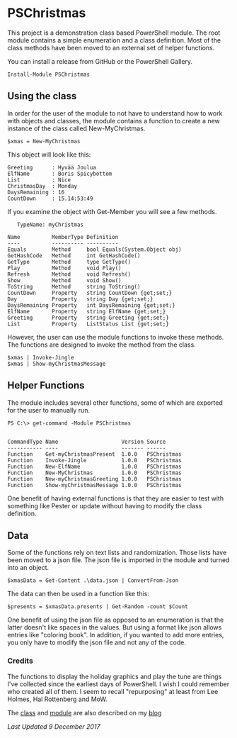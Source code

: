 # PSChristmas

This project is a demonstration class based PowerShell module. The root module contains a simple enumeration and a class definition. Most of the class methods have been moved to an external set of helper functions.

You can install a release from GitHub or the PowerShell Gallery.
```
Install-Module PSChristmas
```

## Using the class
In order for the user of the module to not have to understand how to work with objects and classes, the module contains a function to create a new instance of the class called New-MyChristmas.

```
$xmas = New-MyChristmas
```

This object will look like this:

```
Greeting      : Hyvää Joulua
ElfName       : Boris Spicybottom
List          : Nice
ChristmasDay  : Monday
DaysRemaining : 16
CountDown     : 15.14:53:49
```
If you examine the object with Get-Member you will see a few methods.

```
   TypeName: myChristmas

Name          MemberType Definition                    
----          ---------- ----------                    
Equals        Method     bool Equals(System.Object obj)
GetHashCode   Method     int GetHashCode()             
GetType       Method     type GetType()                
Play          Method     void Play()                   
Refresh       Method     void Refresh()                
Show          Method     void Show()                   
ToString      Method     string ToString()             
CountDown     Property   string CountDown {get;set;}   
Day           Property   string Day {get;set;}         
DaysRemaining Property   int DaysRemaining {get;set;}  
ElfName       Property   string ElfName {get;set;}     
Greeting      Property   string Greeting {get;set;}    
List          Property   ListStatus List {get;set;}    
```

However, the user can use the module functions to invoke these methods. The functions are designed to invoke the method from the class.

```
$xmas | Invoke-Jingle
$xmas | Show-myChristmasMessage
```
## Helper Functions

The module includes several other functions, some of which are exported for the user to manually run.

```
PS C:\> get-command -Module PSChristmas


CommandType Name                    Version Source     
----------- ----                    ------- ------     
Function    Get-myChristmasPresent  1.0.0   PSChristmas
Function    Invoke-Jingle           1.0.0   PSChristmas
Function    New-ElfName             1.0.0   PSChristmas
Function    New-MyChristmas         1.0.0   PSChristmas
Function    New-myChristmasGreeting 1.0.0   PSChristmas
Function    Show-myChristmasMessage 1.0.0   PSChristmas

```
One benefit of having external functions is that they are easier to test with something like Pester or update without having to modify the class definition.

## Data
Some of the functions rely on text lists and randomization. Those lists have been moved to a json file. The json file is imported in the module and turned into an object.

```
$xmasData = Get-Content .\data.json | ConvertFrom-Json
```
The data can then be used in a function like this:

```
$presents = $xmasData.presents | Get-Random -count $Count
```
One benefit of using the json file as opposed to an enumeration is that the latter doesn't like spaces in the values. But using a format like json allows entries like "coloring book". In addition, if you wanted to add more entries, you only have to modify the json file and not any of the code.


### Credits
The functions to display the holiday graphics and play the tune are things I've collected since the earliest days of PowerShell. I wish I could remember who created all of them. I seem to recall "repurposing" at least from Lee Holmes, Hal Rottenberg and MoW.

The <a href="http://bit.ly/2gTxigI" target="_blank" title="Read 'A Classy PowerShell Christmas'">class</a> and <a href="http://bit.ly/2gYjXUc" target="_blank" title="Read 'A Classy Christmas PowerShell Module'">module</a> are also described on my [blog](https://jdhitsolutions.com/blog)  


*Last Updated 9 December 2017*